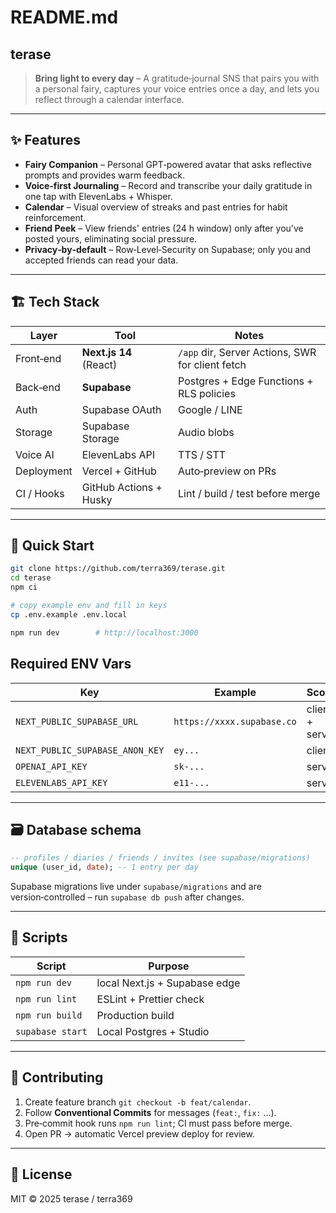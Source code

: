 # README.md

## terase

> **Bring light to every day** – A gratitude‑journal SNS that pairs you with a personal fairy, captures your voice entries once a day, and lets you reflect through a calendar interface.

---

## ✨ Features

- **Fairy Companion** – Personal GPT‑powered avatar that asks reflective prompts and provides warm feedback.
- **Voice‑first Journaling** – Record and transcribe your daily gratitude in one tap with ElevenLabs + Whisper.
- **Calendar** – Visual overview of streaks and past entries for habit reinforcement.
- **Friend Peek** – View friends' entries (24 h window) only after you've posted yours, eliminating social pressure.
- **Privacy‑by‑default** – Row‑Level‑Security on Supabase; only you and accepted friends can read your data.

---

## 🏗 Tech Stack

| Layer | Tool | Notes |
|-------|------|-------|
| Front‑end | **Next.js 14** (React) | `/app` dir, Server Actions, SWR for client fetch |
| Back‑end | **Supabase** | Postgres + Edge Functions + RLS policies |
| Auth | Supabase OAuth | Google / LINE |
| Storage | Supabase Storage | Audio blobs |
| Voice AI | ElevenLabs API | TTS / STT |
| Deployment | Vercel + GitHub | Auto‑preview on PRs |
| CI / Hooks | GitHub Actions + Husky | Lint / build / test before merge |

---

## 🚀 Quick Start

```bash
git clone https://github.com/terra369/terase.git
cd terase
npm ci

# copy example env and fill in keys
cp .env.example .env.local

npm run dev        # http://localhost:3000

```

## Required ENV Vars

| Key | Example | Scope |
| --- | --- | --- |
| `NEXT_PUBLIC_SUPABASE_URL` | `https://xxxx.supabase.co` | client + server |
| `NEXT_PUBLIC_SUPABASE_ANON_KEY` | `ey...` | client |
| `OPENAI_API_KEY` | `sk-...` | server |
| `ELEVENLABS_API_KEY` | `e11-...` | server |

---

## 🗃 Database schema

```sql
-- profiles / diaries / friends / invites (see supabase/migrations)
unique (user_id, date); -- 1 entry per day

```

Supabase migrations live under `supabase/migrations` and are version‑controlled – run `supabase db push` after changes.

---

## 📜 Scripts

| Script | Purpose |
| --- | --- |
| `npm run dev` | local Next.js + Supabase edge |
| `npm run lint` | ESLint + Prettier check |
| `npm run build` | Production build |
| `supabase start` | Local Postgres + Studio |

---

## 🤝 Contributing

1. Create feature branch `git checkout -b feat/calendar`.
2. Follow **Conventional Commits** for messages (`feat:`, `fix:` …).
3. Pre‑commit hook runs `npm run lint`; CI must pass before merge.
4. Open PR → automatic Vercel preview deploy for review.

---

## 📄 License

MIT © 2025 terase / terra369

